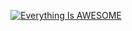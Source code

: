 [![Everything Is AWESOME](https://img.youtube.com/vi/OxlsusXgxXM/0.jpg)](https://www.youtube.com/watch?v=OxlsusXgxXM "Everything Is AWESOME")
